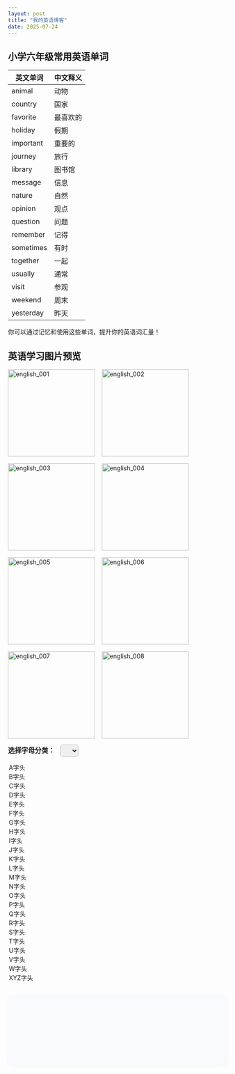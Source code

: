 ```yaml
---
layout: post
title: "我的英语博客"
date: 2025-07-24
---
```


## 小学六年级常用英语单词

| 英文单词 | 中文释义 |
|----------|----------|
| animal   | 动物     |
| country  | 国家     |
| favorite | 最喜欢的 |
| holiday  | 假期     |
| important| 重要的   |
| journey  | 旅行     |
| library  | 图书馆   |
| message  | 信息     |
| nature   | 自然     |
| opinion  | 观点     |
| question | 问题     |
| remember | 记得     |
| sometimes| 有时     |
| together | 一起     |
| usually  | 通常     |
| visit    | 参观     |
| weekend  | 周末     |
| yesterday| 昨天     |

你可以通过记忆和使用这些单词，提升你的英语词汇量！


## 英语学习图片预览

<style>
.preview-img {
  cursor: pointer;
  transition: box-shadow 0.2s;
}
.preview-img:hover {
  box-shadow: 0 0 8px #888;
}
.img-modal {
  display: none;
  position: fixed;
  z-index: 9999;
  left: 0; top: 0; width: 100vw; height: 100vh;
  background: rgba(0,0,0,0.7);
  justify-content: center;
  align-items: center;
}
.img-modal:target {
  display: flex;
}
.img-modal img {
  max-width: 90vw;
  max-height: 90vh;
  border-radius: 8px;
  box-shadow: 0 0 16px #000;
}
.img-modal .close {
  position: absolute;
  top: 30px; right: 40px;
  color: #fff;
  font-size: 2em;
  text-decoration: none;
  font-weight: bold;
}
</style>

<div style="display: flex; flex-wrap: wrap; gap: 16px;">
  <a href="#img1"><img class="preview-img" src="{{ site.baseurl }}/images/English/english_001.webp" alt="english_001" width="200" /></a>
  <a href="#img2"><img class="preview-img" src="{{ site.baseurl }}/images/English/english_002.webp" alt="english_002" width="200" /></a>
  <a href="#img3"><img class="preview-img" src="{{ site.baseurl }}/images/English/english_003.webp" alt="english_003" width="200" /></a>
  <a href="#img4"><img class="preview-img" src="{{ site.baseurl }}/images/English/english_004.webp" alt="english_004" width="200" /></a>
  <a href="#img5"><img class="preview-img" src="{{ site.baseurl }}/images/English/english_005.webp" alt="english_005" width="200" /></a>
  <a href="#img6"><img class="preview-img" src="{{ site.baseurl }}/images/English/english_006.webp" alt="english_006" width="200" /></a>
  <a href="#img7"><img class="preview-img" src="{{ site.baseurl }}/images/English/english_007.webp" alt="english_007" width="200" /></a>
  <a href="#img8"><img class="preview-img" src="{{ site.baseurl }}/images/English/english_008.webp" alt="english_008" width="200" /></a>
</div>

<!-- Modal dialogs for each image -->
<div id="img1" class="img-modal">
  <a href="#" class="close">&times;</a>
  <img src="{{ site.baseurl }}/images/English/english_001.webp" alt="english_001" />
</div>
<div id="img2" class="img-modal">
  <a href="#" class="close">&times;</a>
  <img src="{{ site.baseurl }}/images/English/english_002.webp" alt="english_002" />
</div>
<div id="img3" class="img-modal">
  <a href="#" class="close">&times;</a>
  <img src="{{ site.baseurl }}/images/English/english_003.webp" alt="english_003" />
</div>
<div id="img4" class="img-modal">
  <a href="#" class="close">&times;</a>
  <img src="{{ site.baseurl }}/images/English/english_004.webp" alt="english_004" />
</div>
<div id="img5" class="img-modal">
  <a href="#" class="close">&times;</a>
  <img src="{{ site.baseurl }}/images/English/english_005.webp" alt="english_005" />
</div>
<div id="img6" class="img-modal">
  <a href="#" class="close">&times;</a>
  <img src="{{ site.baseurl }}/images/English/english_006.webp" alt="english_006" />
</div>
<div id="img7" class="img-modal">
  <a href="#" class="close">&times;</a>
  <img src="{{ site.baseurl }}/images/English/english_007.webp" alt="english_007" />
</div>
<div id="img8" class="img-modal">
  <a href="#" class="close">&times;</a>
  <img src="{{ site.baseurl }}/images/English/english_008.webp" alt="english_008" />
</div>

<!-- 单词分类下拉菜单 -->
<label for="category-select" style="font-weight:bold; font-size:1.1em; margin-right:8px;">选择字母分类：</label>
<select id="category-select" style="padding:4px 10px; font-size:1em; border-radius:6px; border:1px solid #bbb;">
  <option value="A字头">A字头</option>
  <option value="B字头">B字头</option>
  <option value="C字头">C字头</option>
  <option value="D字头">D字头</option>
  <option value="E字头">E字头</option>
  <option value="F字头">F字头</option>
  <option value="G字头">G字头</option>
  <option value="H字头">H字头</option>
  <option value="I字头">I字头</option>
  <option value="J字头">J字头</option>
  <option value="K字头">K字头</option>
  <option value="L字头">L字头</option>
  <option value="M字头">M字头</option>
  <option value="N字头">N字头</option>
  <option value="O字头">O字头</option>
  <option value="P字头">P字头</option>
  <option value="Q字头">Q字头</option>
  <option value="R字头">R字头</option>
  <option value="S字头">S字头</option>
  <option value="T字头">T字头</option>
  <option value="U字头">U字头</option>
  <option value="V字头">V字头</option>
  <option value="W字头">W字头</option>
  <option value="XYZ字头">XYZ字头</option>
</select>

<div id="category-content" style="margin-top: 28px; background: #f8fafd; border-radius: 10px; box-shadow: 0 2px 8px rgba(0,0,0,0.04); padding: 24px 12px 18px 12px; min-height: 120px;"></div>

<!-- 隐藏所有分类内容，供JS提取 -->
<div id="all-character-md" style="display:none;">
{% include character_card.md %}
</div>

<script src="https://cdn.jsdelivr.net/npm/marked/marked.min.js"></script>
<script>
function loadCategory(category) {
  const allMd = document.getElementById('all-character-md').textContent;
  const regex = new RegExp(`## ${category}([\\s\\S]*?)(?=## |$)`, 'g');
  const match = regex.exec(allMd);
  if (match) {
    document.getElementById('category-content').innerHTML = marked.parse('## ' + category + match[1]);
  } else {
    document.getElementById('category-content').innerHTML = '<em>未找到该分类内容</em>';
  }
}
document.getElementById('category-select').addEventListener('change', function() {
  loadCategory(this.value);
});
loadCategory(document.getElementById('category-select').value);
</script>


